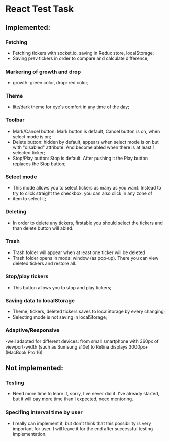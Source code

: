 # React Test Task

## Implemented:

### Fetching

- Fetching tickers with socket.io, saving in Redux store, localStorage;
- Saving prev tickers in order to сompare and calculate difference;

### Markering of growth and drop

- growth: green color, drop: red color;

### Theme

- lite/dark theme for eye's comfort in any time of the day;

### Toolbar

- Mark/Cancel button: Mark button is default, Cancel button is on, when select mode is on;
- Delete button: hidden by default, appears when select mode is on but with "disabled" attribute. And become abled when there is at least 1 selected ticker;
- Stop/Play button: Stop is default. After pushing it the Play button replaces the Stop button;

### Select mode

- This mode allows you to select tickers as many as you want. Instead to try to click straight the checkbox, you can also click in any zone of <li> item to select it;

### Deleting

- In order to delete any tickers, firstable you should select the tickers and than delete button will abled.

### Trash

- Trash folder will appear when at least one ticker will be deleted
- Trash folder opens in modal window (as pop-up). There you can view deleted tickers and restore all.

### Stop/play tickers

- This button allows you to stop and play tickers;

### Saving data to localStorage

- Theme, tickers, deleted tickers saves to localStorage by every changing;
- Selecting mode is not saving in localStorage;

### Adaptive/Responsive

-well adapted for different devices: from small smartphone with 360px of viewport-width (such as Sumsung s10e) to Retina displays 3000px+ (MacBook Pro 16)

## Not implemented:

### Testing

- Need more time to learn it, sorry, I've never did it. I've already started, but it will pay more time than I expected, need mentoring.

### Specifing interval time by user

- I really can implement it, but don't think that this possibility is very important for user. I will leave it for the end after successful testing implementation.
